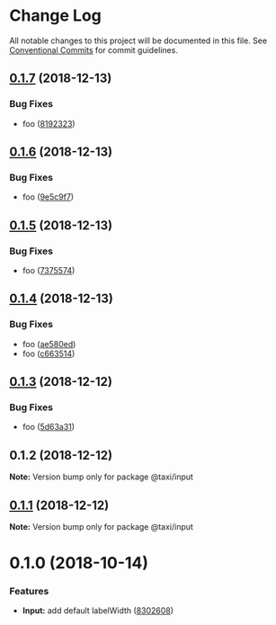 # Change Log

All notable changes to this project will be documented in this file.
See [Conventional Commits](https://conventionalcommits.org) for commit guidelines.

## [0.1.7](https://github.com/serhii-havrylenko/monorepo-babel-ts-lerna-starter/compare/@taxi/input@0.1.6...@taxi/input@0.1.7) (2018-12-13)


### Bug Fixes

* foo ([8192323](https://github.com/serhii-havrylenko/monorepo-babel-ts-lerna-starter/commit/8192323))





## [0.1.6](https://github.com/serhii-havrylenko/monorepo-babel-ts-lerna-starter/compare/@taxi/input@0.1.5...@taxi/input@0.1.6) (2018-12-13)


### Bug Fixes

* foo ([9e5c9f7](https://github.com/serhii-havrylenko/monorepo-babel-ts-lerna-starter/commit/9e5c9f7))





## [0.1.5](https://github.com/serhii-havrylenko/monorepo-babel-ts-lerna-starter/compare/@taxi/input@0.1.4...@taxi/input@0.1.5) (2018-12-13)


### Bug Fixes

* foo ([7375574](https://github.com/serhii-havrylenko/monorepo-babel-ts-lerna-starter/commit/7375574))





## [0.1.4](https://github.com/serhii-havrylenko/monorepo-babel-ts-lerna-starter/compare/@taxi/input@0.1.3...@taxi/input@0.1.4) (2018-12-13)


### Bug Fixes

* foo ([ae580ed](https://github.com/serhii-havrylenko/monorepo-babel-ts-lerna-starter/commit/ae580ed))
* foo ([c663514](https://github.com/serhii-havrylenko/monorepo-babel-ts-lerna-starter/commit/c663514))





## [0.1.3](https://github.com/serhii-havrylenko/monorepo-babel-ts-lerna-starter/compare/@taxi/input@0.1.2...@taxi/input@0.1.3) (2018-12-12)


### Bug Fixes

* foo ([5d63a31](https://github.com/serhii-havrylenko/monorepo-babel-ts-lerna-starter/commit/5d63a31))





## 0.1.2 (2018-12-12)

**Note:** Version bump only for package @taxi/input





## [0.1.1](https://github.com/serhii-havrylenko/monorepo-babel-ts-lerna-starter/compare/@taxi/input@0.1.0...@taxi/input@0.1.1) (2018-12-12)

**Note:** Version bump only for package @taxi/input





<a name="0.1.0"></a>
# 0.1.0 (2018-10-14)


### Features

* **Input:** add default labelWidth ([8302608](https://github.com/serhii-havrylenko/monorepo-babel-ts-lerna-starter/commit/8302608))
